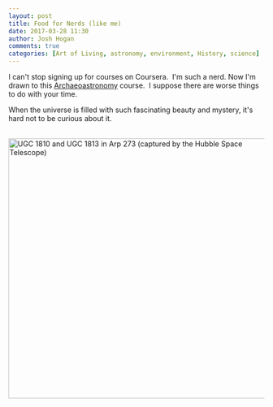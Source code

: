 ```yaml
---
layout: post
title: Food for Nerds (like me)
date: 2017-03-28 11:30
author: Josh Hogan
comments: true
categories: [Art of Living, astronomy, environment, History, science]
---
```

I can't stop signing up for courses on Coursera.  I'm such a nerd. Now I'm drawn to this <a href="https://www.coursera.org/learn/archaeoastronomy" target="_blank">Archaeoastronomy</a> course.  I suppose there are worse things to do with your time.

When the universe is filled with such fascinating beauty and mystery, it's hard not to be curious about it.

 
<a title="By NASA, ESA, and the Hubble Heritage Team (STScI/AURA) [Public domain], via Wikimedia Commons" href="https://commons.wikimedia.org/wiki/File%3AUGC_1810_and_UGC_1813_in_Arp_273_(captured_by_the_Hubble_Space_Telescope).jpg"><img width="512" alt="UGC 1810 and UGC 1813 in Arp 273 (captured by the Hubble Space Telescope)" src="https://upload.wikimedia.org/wikipedia/commons/thumb/1/14/UGC_1810_and_UGC_1813_in_Arp_273_%28captured_by_the_Hubble_Space_Telescope%29.jpg/512px-UGC_1810_and_UGC_1813_in_Arp_273_%28captured_by_the_Hubble_Space_Telescope%29.jpg" /></a>

